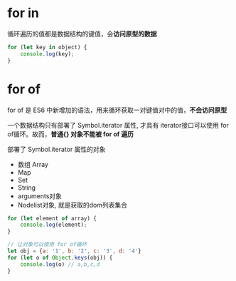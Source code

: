 # for in

循环遍历的值都是数据结构的键值，会**访问原型的数据**

```javascript
for (let key in object) {
	console.log(key);
}
```



# for of

for of 是 ES6 中新增加的语法，用来循环获取一对键值对中的值，**不会访问原型**

一个数据结构只有部署了 Symbol.iterator 属性, 才具有 iterator接口可以使用 for of循环。故而，**普通{} 对象不能被 for of 遍历**

部署了 Symbol.iterator 属性的对象

- 数组 Array
- Map
- Set
- String
- arguments对象
- Nodelist对象, 就是获取的dom列表集合

```javascript
for (let element of array) {
  	console.log(element);
}

// 让对象可以使用 for of循环
let obj = {a: '1', b: '2', c: '3', d: '4'}
for (let o of Object.keys(obj)) {
    console.log(o) // a,b,c,d
}
```

